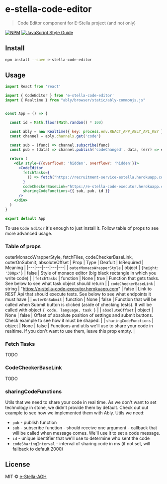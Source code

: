 # e-stella-code-editor

> Code Editor component for E-Stella project (and not only)

[![NPM](https://img.shields.io/npm/v/e-stella-code-editor.svg)](https://www.npmjs.com/package/e-stella-code-editor) [![JavaScript Style Guide](https://img.shields.io/badge/code_style-standard-brightgreen.svg)](https://standardjs.com)

## Install

```bash
npm install --save e-stella-code-editor
```

## Usage

```jsx
import React from 'react'

import { CodeEditor } from 'e-stella-code-editor'
import { Realtime } from "ably/browser/static/ably-commonjs.js"


const App = () => {

  const id = Math.floor(Math.random() * 100)

  const ably = new Realtime({ key: process.env.REACT_APP_ABLY_API_KEY })
  const channel = ably.channels.get('code')

  const sub = (func) => channel.subscribe(func)
  const pub = (data) => channel.publish('codeChanged', data, (err) => err ? console.log(err) : console.log(''))

  return (
    <div style={{overflowX: 'hidden', overflowY: 'hidden'}}>
      <CodeEditor
        fetchTasks={
          () => fetch("https://recruitment-service-estella.herokuapp.com/api/tasks?process=16").then(response => response.json())
        }
        codeCheckerBaseLink="https://e-stella-code-executor.herokuapp.com"
        sharingCodeFunctions={{ sub, pub, id }}
      />
    </div>
  )
}

export default App
```

To use `Code Editor` it's enough to just install it. Follow table of props to see more advanced usage.

### Table of props
outerMonacoWrapperStyle,
  fetchFiles,
  codeCheckerBaseLink,
  outerOnSubmit,
  absoluteOffset
| Prop  | Type  | Deafult | IsRequired  | Meaning |
|---|---|---|---|---|
| `outerMonacoWrapperStyle`  | object  | `{height: '300px'}`  | false  | Style of monaco editor (big black rectangle in which you write code)  |
| `fetchTasks`  | function  | None  | true  | Function that gets tasks. See below to see what task object should return  |
| `codeCheckerBaseLink`  | string  | "https://e-stella-code-executor.herokuapp.com"  | false  | Link to REST Api that should execute tests. See below to see what endpoints it must have  |
| `outerOnSubmit`  | function  | None  | false  | Function that will be called when Submit button is clicked (aside of checking tests). It will be called with object `{ code, language, task }`  |
| `absoluteOffset`  | object  | None  | false  | Offset of absolute position of settings and submit buttons. Check example to see how it must be shaped.  |
| `sharingCodeFunctions`  | object  | None  | false  | Functions and utils we'll use to share your code in realtime. If you don't want to use them, leave this prop empty. |


### Fetch Tasks
TODO

### CodeCheckerBaseLink
TODO

### sharingCodeFunctions
Utils that we need to share your code in real time. As we don't want to set technology in stone, we didn't provide them by default. Check out
out example to see how we implemented them with Ably.
Utils we need:
* `pub` - publish function
* `sub` - subscribe function - should receive one argument - callback that will be called when message comes. We'll use it to set a code message.
* `id` - unique identifier that we'll use to determine who sent the code
* `codeSharingInterval` - interval of sharing code in ms (if not set, will fallback to default 2000)


## License

MIT © [e-Stella-AGH](https://github.com/e-Stella-AGH)
